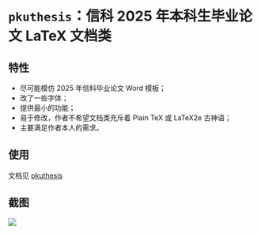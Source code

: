# `pkuthesis`：信科 2025 年本科生毕业论文 LaTeX 文档类

## 特性

- 尽可能模仿 2025 年信科毕业论文 Word 模板；
- 改了一些字体；
- 提供最小的功能；
- 易于修改，作者不希望文档类充斥着 Plain TeX 或 LaTeX2e 古神语；
- 主要满足作者本人的需求。

## 使用

文档见 [pkuthesis](https://elkeid-me.github.io/posts/templeate-doc)

## 截图

![](https://cdn.jsdelivr.net/gh/Elkeid-me/elkeid-me.github.io@refs/heads/main/pages/posts/templeate-doc/screen-shot.webp)

